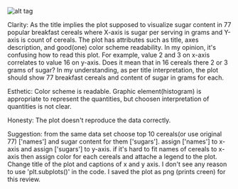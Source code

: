 ![alt tag](https://github.com/ak6129/PUI2016_ak6129/blob/master/HW8_ak6129/iw453.png)

Clarity: As the title implies the plot supposed to visualize sugar content in 77 popular breakfast cereals where X-axis is sugar per 
serving in grams and Y-axis is count of cereals. The plot has attributes such as title, axes description, and good(one) color scheme 
readability. In my opinion, it's confusing how to read this plot. For example, value 2 and 3 on x-axis correlates to value 16 on y-axis. 
Does it mean that in 16 cereals there 2 or 3 grams of sugar? In my understanding, as per title interpretation, the plot should show 77 
breakfast cereals and content of sugar in grams for each.

Esthetic: Color scheme is readable. Graphic element(histogram) is appropriate to represent the quantities, but choosen interpretation of
quantities is not clear.

Honesty: The plot doesn't reproduce the data correctly.

Suggestion: from the same data set choose top 10 cereals(or use original 77) ['names'] and sugar content for them ['sugars']. 
assign ['names'] to x-axis and assign ['sugars'] to y-axis. if it's hard to fit names of cereals to x-axis then assign color for each 
cereals and attache a legend to the plot. Change title of the plot and captions of x and y axis.
I don't see any reason to use 'plt.subplots()' in the code. I saved the plot as png (prints creen) for this review.
